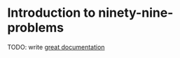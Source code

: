 # Introduction to ninety-nine-problems

TODO: write [great documentation](http://jacobian.org/writing/what-to-write/)
